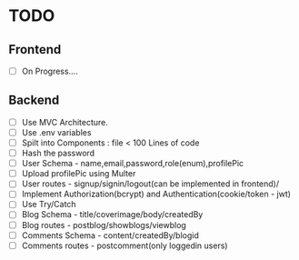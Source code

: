 # TODO

## Frontend

- [ ] On Progress....

## Backend

- [ ] Use MVC Architecture.
- [ ] Use .env variables
- [ ] Spilt into Components : file < 100 Lines of code
- [ ] Hash the password
- [ ] User Schema - name,email,password,role(enum),profilePic
- [ ] Upload profilePic using Multer
- [ ] User routes - signup/signin/logout(can be implemented in frontend)/
- [ ] Implement Authorization(bcrypt) and Authentication(cookie/token - jwt)
- [ ] Use Try/Catch
- [ ] Blog Schema - title/coverimage/body/createdBy
- [ ] Blog routes - postblog/showblogs/viewblog
- [ ] Comments Schema - content/createdBy/blogid
- [ ] Comments routes - postcomment(only loggedin users)
